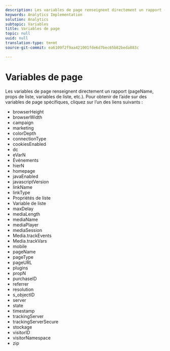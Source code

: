 ```yaml
---
description: Les variables de page renseignent directement un rapport (pageName, props de liste, variables de liste, etc.).
keywords: Analytics Implementation
solution: Analytics
subtopic: Variables
title: Variables de page
topic: null
uuid: null
translation-type: tm+mt
source-git-commit: ea6109f2f9aa421001fde6d7bec65b82beda883c

---
```



# Variables de page

Les variables de page renseignent directement un rapport (pageName, props de liste, variables de liste, etc.). Pour obtenir de l’aide sur des variables de page spécifiques, cliquez sur l’un des liens suivants :

* browserHeight
* browserWidth
* campaign
* marketing
* colorDepth
* connectionType
* cookiesEnabled
* dc
* eVarN
* Événements
* hierN
* homepage
* javaEnabled
* javascriptVersion
* linkName
* linkType
* Propriétés de liste
* Variable de liste
* maxDelay
* mediaLength
* mediaName
* mediaPlayer
* mediaSession
* Media.trackEvents
* Media.trackVars
* mobile
* pageName
* pageType
* pageURL
* plugins
* propN
* purchaseID
* referrer
* resolution
* s_objectID
* server
* state
* timestamp
* trackingServer
* trackingServerSecure
* stockage
* visitorID
* visitorNamespace
* zip